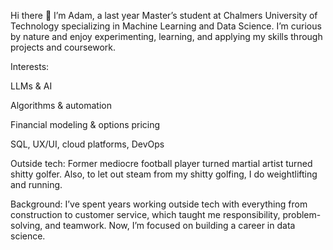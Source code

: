 Hi there 👋
I’m Adam, a last year Master’s student at Chalmers University of Technology specializing in Machine Learning and Data Science. I’m curious by nature and enjoy experimenting, learning, and applying my skills through projects and coursework.

Interests:

LLMs & AI

Algorithms & automation

Financial modeling & options pricing

SQL, UX/UI, cloud platforms, DevOps

Outside tech:
Former mediocre football player turned martial artist turned shitty golfer. Also, to let out steam from my shitty golfing, I do weightlifting and running. 

Background:
I’ve spent years working outside tech with everything from construction to customer service, which taught me responsibility, problem-solving, and teamwork. Now, I’m focused on building a career in data science. 
